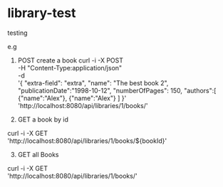 # library-test
testing

e.g 
1. POST create a book 
curl -i -X POST \
   -H "Content-Type:application/json" \
   -d \
'{
  "extra-field": "extra",
  "name": "The best book 2",
  "publicationDate":"1998-10-12",
  "numberOfPages": 150,
  "authors":[
    {"name":"Alex"},
    {"name":"Alex"}
   ]
}' \
 'http://localhost:8080/api/libraries/1/books/'

2. GET a book by id 

curl -i -X GET \
 'http://localhost:8080/api/libraries/1/books/${bookId}'
 
 3. GET all Books
 
 curl -i -X GET \
  'http://localhost:8080/api/libraries/1/books/'
  